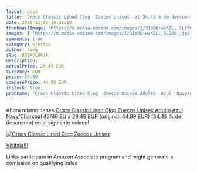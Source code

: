 ```yaml
---
layout: post
title: 'Crocs Classic Lined Clog  Zuecos Unisex  al 34.45 % de descuento'
date: 2020-11-03 16:38:10
thumbnailImage: 'https://m.media-amazon.com/images/I/31oOQ+wxKZL._SL200_.jpg'
images: [ 'https://m.media-amazon.com/images/I/31oOQ+wxKZL._SL200_.jpg' ]
comments: true
category: ofertas
author: ring
slug: B01A6LU8JA
description:
actualPrice: 29.49 EUR
currency: EUR
price: 29.49
comparePrice: 44.99 EUR
inStock: true
prodname: 'Crocs Classic Lined Clog  Zuecos Unisex Adulto  Azul  Navy/Charcoal   45/46 EU'
---
```


Ahora mismo tienes [Crocs Classic Lined Clog  Zuecos Unisex Adulto  Azul  Navy/Charcoal   45/46 EU](https://www.amazon.es/dp/B01A6LU8JA/?tag=tolees-21) a 29.49 EUR (original: 44.99 EUR) (34.45 %  de descuento) en el siguiente enlace!

[![Crocs Classic Lined Clog  Zuecos Unisex ](https://m.media-amazon.com/images/I/31oOQ+wxKZL._SL200_.jpg)](https://www.amazon.es/dp/B01A6LU8JA/?tag=tolees-21)

[Visítala!!!](https://www.amazon.es/dp/B01A6LU8JA/?tag=tolees-21)

Links participate in Amazon Associate program and might generate a comission on qualifying sales
